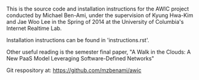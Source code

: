 This is the source code and installation instructions for the AWIC project conducted by Michael Ben-Ami, under the supervision of Kyung Hwa-Kim and Jae Woo Lee in the Spring of 2014 at the University of Columbia's Internet Realtime Lab.

Installation instructions can be found in 'instructions.rst'.

Other useful reading is the semester final paper, "A Walk in the Clouds: A New PaaS Model Leveraging Software-Defined Networks"

Git respository at: https://github.com/mzbenami/awic